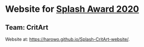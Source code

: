 # Website for [Splash Award 2020](https://www.scs.org.sg/awards/splash/2020)

## Team: CritArt

Website at: https://harowo.github.io/Splash-CritArt-website/.
